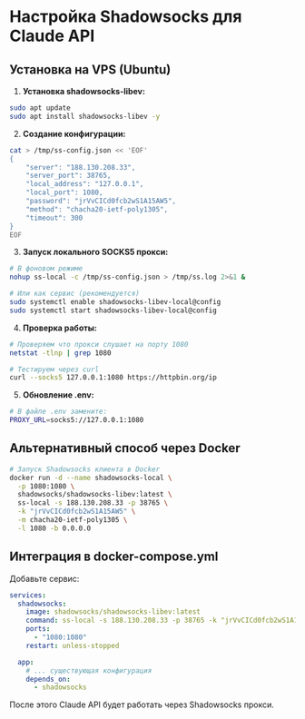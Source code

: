 # Настройка Shadowsocks для Claude API

## Установка на VPS (Ubuntu)

1. **Установка shadowsocks-libev:**
```bash
sudo apt update
sudo apt install shadowsocks-libev -y
```

2. **Создание конфигурации:**
```bash
cat > /tmp/ss-config.json << 'EOF'
{
    "server": "188.130.208.33",
    "server_port": 38765,
    "local_address": "127.0.0.1",
    "local_port": 1080,
    "password": "jrVvCICd0fcb2wS1A15AW5",
    "method": "chacha20-ietf-poly1305",
    "timeout": 300
}
EOF
```

3. **Запуск локального SOCKS5 прокси:**
```bash
# В фоновом режиме
nohup ss-local -c /tmp/ss-config.json > /tmp/ss.log 2>&1 &

# Или как сервис (рекомендуется)
sudo systemctl enable shadowsocks-libev-local@config
sudo systemctl start shadowsocks-libev-local@config
```

4. **Проверка работы:**
```bash
# Проверяем что прокси слушает на порту 1080
netstat -tlnp | grep 1080

# Тестируем через curl
curl --socks5 127.0.0.1:1080 https://httpbin.org/ip
```

5. **Обновление .env:**
```bash
# В файле .env замените:
PROXY_URL=socks5://127.0.0.1:1080
```

## Альтернативный способ через Docker

```bash
# Запуск Shadowsocks клиента в Docker
docker run -d --name shadowsocks-local \
  -p 1080:1080 \
  shadowsocks/shadowsocks-libev:latest \
  ss-local -s 188.130.208.33 -p 38765 \
  -k "jrVvCICd0fcb2wS1A15AW5" \
  -m chacha20-ietf-poly1305 \
  -l 1080 -b 0.0.0.0
```

## Интеграция в docker-compose.yml

Добавьте сервис:

```yaml
services:
  shadowsocks:
    image: shadowsocks/shadowsocks-libev:latest
    command: ss-local -s 188.130.208.33 -p 38765 -k "jrVvCICd0fcb2wS1A15AW5" -m chacha20-ietf-poly1305 -l 1080 -b 0.0.0.0
    ports:
      - "1080:1080"
    restart: unless-stopped

  app:
    # ... существующая конфигурация
    depends_on:
      - shadowsocks
```

После этого Claude API будет работать через Shadowsocks прокси. 